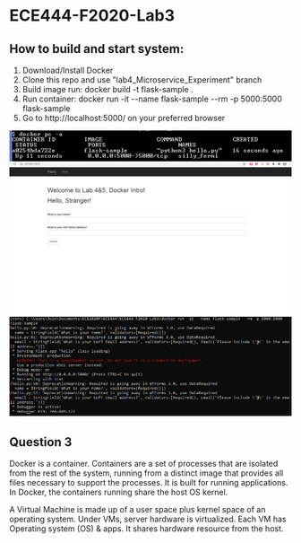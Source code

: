 # ECE444-F2020-Lab3

## How to build and start system:

1. Download/Install Docker
2. Clone this repo and use "lab4_Microservice_Experiment" branch
3. Build image run: docker build -t flask-sample .
4. Run container: docker run -it --name flask-sample --rm -p 5000:5000 flask-sample
5. Go to http://localhost:5000/ on your preferred browser


![alt text](https://github.com/InfiniteForLoop/ECE444-F2020-Lab3/blob/lab4_Microservice_Experiment/activity_1_3.png)
![alt text](https://github.com/InfiniteForLoop/ECE444-F2020-Lab3/blob/lab4_Microservice_Experiment/activity_2_3.png)
![alt text](https://github.com/InfiniteForLoop/ECE444-F2020-Lab3/blob/lab4_Microservice_Experiment/activity_3_3.png)

## Question 3

Docker is a container. Containers are a set of processes that are isolated from the rest of the system, running from a distinct image that provides all files necessary to support the processes. It is built for running applications. In Docker, the containers running share the host OS kernel.

A Virtual Machine is made up of a user space plus kernel space of an operating system. Under VMs, server hardware is virtualized. Each VM has Operating system (OS) & apps. It shares hardware resource from the host.
